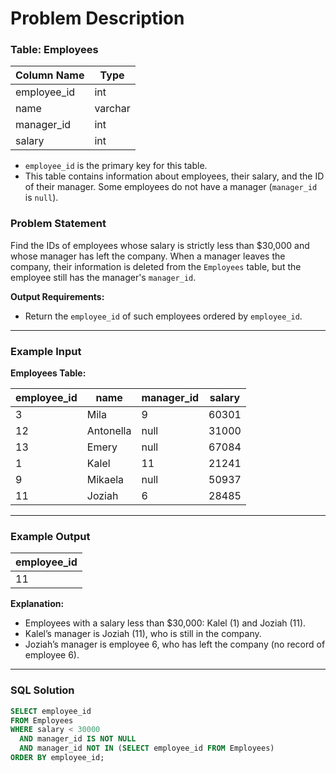 # Problem Description

### Table: Employees

| Column Name | Type    |
|-------------|---------|
| employee_id | int     |
| name        | varchar |
| manager_id  | int     |
| salary      | int     |

- `employee_id` is the primary key for this table.
- This table contains information about employees, their salary, and the ID of their manager. Some employees do not have a manager (`manager_id` is `null`).

### Problem Statement

Find the IDs of employees whose salary is strictly less than $30,000 and whose manager has left the company. When a manager leaves the company, their information is deleted from the `Employees` table, but the employee still has the manager's `manager_id`.

**Output Requirements:**
- Return the `employee_id` of such employees ordered by `employee_id`.

---

### Example Input

**Employees Table:**

| employee_id | name      | manager_id | salary |
|-------------|-----------|------------|--------|
| 3           | Mila      | 9          | 60301  |
| 12          | Antonella | null       | 31000  |
| 13          | Emery     | null       | 67084  |
| 1           | Kalel     | 11         | 21241  |
| 9           | Mikaela   | null       | 50937  |
| 11          | Joziah    | 6          | 28485  |

---

### Example Output

| employee_id |
|-------------|
| 11          |

**Explanation:**
- Employees with a salary less than $30,000: Kalel (1) and Joziah (11).
- Kalel’s manager is Joziah (11), who is still in the company.
- Joziah’s manager is employee 6, who has left the company (no record of employee 6).

---

### SQL Solution

```sql
SELECT employee_id
FROM Employees
WHERE salary < 30000
  AND manager_id IS NOT NULL
  AND manager_id NOT IN (SELECT employee_id FROM Employees)
ORDER BY employee_id;
